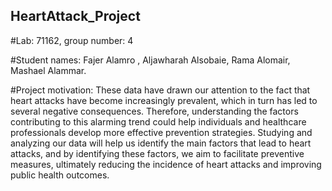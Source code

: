 HeartAttack_Project
------------------------------------------------------------------------------------------------------------------------------------------------------------------------------
#Lab: 71162, group number: 4

#Student names: Fajer Alamro , Aljawharah Alsobaie, Rama Alomair, Mashael Alammar.

#Project motivation: These data have drawn our attention to the fact that heart attacks have become increasingly prevalent, which in turn has led to several negative consequences. Therefore, understanding the factors contributing to this alarming trend could help individuals and healthcare professionals develop more effective prevention strategies. Studying and analyzing our data will help us identify the main factors that lead to heart attacks, and by identifying these factors, we aim to facilitate preventive measures, ultimately reducing the incidence of heart attacks and improving public health outcomes. 
